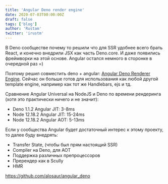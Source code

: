 ```yaml
---
title: 'Angular Deno render engine'
date: 2020-07-03T00:00:00Z
draft: false
tags: ['blog']
author: 'Rustam'
twitter: 'irustm'
---
```


В Deno сообществе почему то решили что для SSR удобнее всего брать React, и конечно внедрили JSX как часть Deno.core. И даже появились фреймворки на этой основе. Angular остался немного в сторонке в очередной раз =) 

<!--more-->


Поэтому решил совместить deno + angular: [Angular Deno Renderer Engine](https://github.com/alosaur/angular_deno).
Сейчас он больше готов для использования как любой другой template engine, например как тот же Handlebars, ejs и тд.

Сравнение Angular Universal на NodeJS и Deno по времени рендеринга (хотя это практически ничего и не значит):

- Deno 1.1.2 Angular JIT:  3-8ms
- Node 12.18.2 Angular JIT:  15-24ms
- Node 12.18.2 Angular AOT: 5-13ms

Если у сообщества Angular будет достаточный интерес к этому проекту, то далее буду внедрять:
- Transfer State, (чтобы был прям настоящий SSR)
- Compiler на Deno, для AOT
- Поддержка различных препроцессоров
- Пререндер как в Scully
- HMR 

https://github.com/alosaur/angular_deno